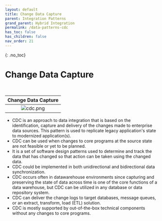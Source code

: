 ```yaml
---
layout: default
title: Change Data Capture
parent: Integration Patterns
grand_parent: Hybrid Integration
permalink: /data-patterns-cdc
has_toc: false
has_children: false
nav_order: 21
---
```


{: .no_toc}
# Change Data Capture

<br>

| Change Data Capture |
| :-: |
| ![cdc.png](../../../../resources/cdc.png) |

- CDC is an approach to data integration that is based on the identification, capture and delivery of the changes made to enterprise data sources. This pattern is used to replicate legacy application's state to modernized application(s).
- CDC can be used when changes to core programs at the source state are not feasible or yet to be planned.
- It is a set of software design patterns used to determine and track the data that has changed so that action can be taken using the changed data.
- CDC could be implemented in both unidirectional and bidirectional data synchronization.
- CDC occurs often in datawarehouse environments since capturing and preserving the state of data across time is one of the core functions of a data warehouse, but CDC can be utilized in any database or data repository system.
- CDC can deliver the change logs to target databases, message queues, or an extract, transform, load (ETL) solution.
- CDC is mostly supported by out-of-the-box technical components without any changes to core programs.
